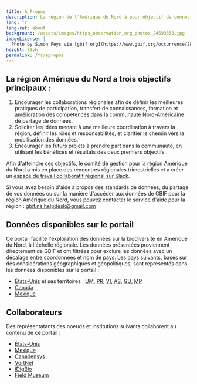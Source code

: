 ```yaml
---
title: À Propos
description: La région de l'Amérique du Nord à pour objectif de connecter les représentants des noeuds GBIF, des installations IPT, et de toutes les autres organisations et acteurs afin de favoriser les collaborations et les discussions autour de buts, défis et opportunités en commun.
lang: fr
lang-ref: about
background: /assets/images/https_observation_org_photos_24593338.jpg
imageLicense: |
  Photo by Simon Feys via [gbif.org](https://www.gbif.org/occurrence/2842301073)
height: 70vh
permalink: /fr/apropos
---
```


## La région Amérique du Nord a trois objectifs principaux :

1. Encourager les collaborations régionales afin de définir les meilleures pratiques de participation, transfert de connaissances, formation et amélioration des compétences dans la communauté Nord-Américaine de partage de données.
2. Soliciter les idées menant à une meilleure coordination à travers la région, définir les rôles et responsabilités, et clarifier le chemin vers la mobilisation des données.
3. Encourager les futurs projets à prendre part dans la communauté, en utilisant les bénéfices et résultats des deux premiers objectifs.

Afin d'atteindre ces objectifs, le comité de gestion pour la région Amérique du Nord a mis en place des rencontres régionales trimestrielles et a créer un [espace de travail collaboratif régional sur Slack](https://app.slack.com/client/T012ZB91953/G0185BQHTCH).

Si vous avez besoin d'aide à propos des standards de données, du partage de vos données ou sur la manière d'accéder aux données de GBIF pour la région Amérique du Nord, vous pouvez contacter le service d'aide pour la région : <gbif.na.helpdesk@gmail.com>

## Données disponibles sur le portail

Ce portail facilite l'exploration des données sur la biodiversité en Amérique du Nord, à l'échelle régionale. Les données présentées proviennent directement de GBIF et ont filtrées pour exclure les données avec un décalage entre coordonnées et nom de pays. Les pays suivants, basés sur des considérations géographiques et géopolitiques, sont représentés dans les données disponibles sur le portail :
* [États-Unis](https://www.gbif.org/fr/country/US/summary) et ses territoires : [UM](https://www.gbif.org/fr/country/UM/summary), [PR](https://www.gbif.org/fr/country/PR/summary), [VI](https://www.gbif.org/fr/country/VI/summary), [AS](https://www.gbif.org/fr/country/AS/summary), [GU](https://www.gbif.org/fr/country/GU/summary), [MP](https://www.gbif.org/fr/country/MP/summary)
* [Canada](https://www.gbif.org/fr/country/CA/summary)
* [Mexique](https://www.gbif.org/fr/country/MX/summary)

## Collaborateurs

Des représentatants des noeuds et institutions suivants collaborent au contenu de ce portail :
* [États-Unis](https://www.gbif.org/country/US)
* [Mexique](https://www.gbif.org/country/MX)
* [Canadensys](https://www.gbif.org/node/4db9cfd2-1191-4b9d-b579-0b68ceabd968)
* [VertNet](https://www.gbif.org/node/d205def7-82c3-472a-be4b-31d11dcd51fd)
* [iDigBio](https://www.gbif.org/node/f9332bd7-7435-4741-b45a-5fe2887533ec)
* [Field Museum](https://www.gbif.org/publisher/7b8aff00-a9f8-11d8-944b-b8a03c50a862)
